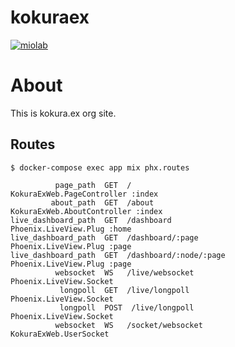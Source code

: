 # kokuraex

[![miolab](https://circleci.com/gh/miolab/kokuraex.svg?style=svg)](https://github.com/miolab/kokuraex)

# About

This is kokura.ex org site.

## Routes

```
$ docker-compose exec app mix phx.routes

          page_path  GET  /                                      KokuraExWeb.PageController :index
         about_path  GET  /about                                 KokuraExWeb.AboutController :index
live_dashboard_path  GET  /dashboard                             Phoenix.LiveView.Plug :home
live_dashboard_path  GET  /dashboard/:page                       Phoenix.LiveView.Plug :page
live_dashboard_path  GET  /dashboard/:node/:page                 Phoenix.LiveView.Plug :page
          websocket  WS   /live/websocket                        Phoenix.LiveView.Socket
           longpoll  GET  /live/longpoll                         Phoenix.LiveView.Socket
           longpoll  POST  /live/longpoll                         Phoenix.LiveView.Socket
          websocket  WS   /socket/websocket                      KokuraExWeb.UserSocket
```
